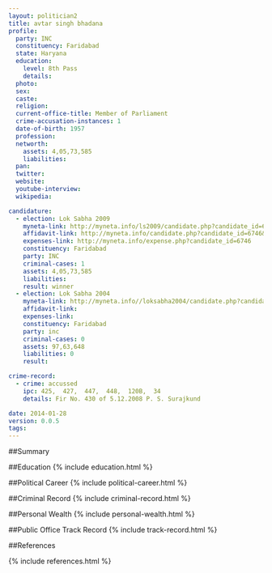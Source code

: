 ```yaml
---
layout: politician2
title: avtar singh bhadana
profile: 
  party: INC
  constituency: Faridabad
  state: Haryana
  education: 
    level: 8th Pass
    details: 
  photo: 
  sex: 
  caste: 
  religion: 
  current-office-title: Member of Parliament
  crime-accusation-instances: 1
  date-of-birth: 1957
  profession: 
  networth: 
    assets: 4,05,73,585
    liabilities: 
  pan: 
  twitter: 
  website: 
  youtube-interview: 
  wikipedia: 

candidature: 
  - election: Lok Sabha 2009
    myneta-link: http://myneta.info/ls2009/candidate.php?candidate_id=6746
    affidavit-link: http://myneta.info/candidate.php?candidate_id=6746&scan=original
    expenses-link: http://myneta.info/expense.php?candidate_id=6746
    constituency: Faridabad 
    party: INC
    criminal-cases: 1
    assets: 4,05,73,585
    liabilities: 
    result: winner 
  - election: Lok Sabha 2004
    myneta-link: http://myneta.info//loksabha2004/candidate.php?candidate_id=1222
    affidavit-link: 
    expenses-link: 
    constituency: Faridabad 
    party: inc
    criminal-cases: 0
    assets: 97,63,648
    liabilities: 0
    result:  

crime-record: 
  - crime: accussed
    ipc: 425,  427,  447,  448,  120B,  34
    details: Fir No. 430 of 5.12.2008 P. S. Surajkund 

date: 2014-01-28
version: 0.0.5
tags: 
---
```

##Summary


##Education
{% include education.html %}


##Political Career
{% include political-career.html %}


##Criminal Record
{% include criminal-record.html %}


##Personal Wealth
{% include personal-wealth.html %}


##Public Office Track Record
{% include track-record.html %}


##References


{% include references.html %}